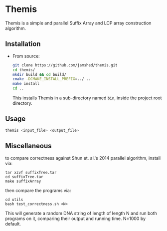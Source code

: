 # Themis

Themis is a simple and parallel Suffix Array and LCP array construction algorithm.

## Installation

- From source:

  ```bash
  git clone https://github.com/jamshed/themis.git
  cd themis/
  mkdir build && cd build/
  cmake -DCMAKE_INSTALL_PREFIX=../ ..
  make install
  cd ..
  ```

  This installs Themis in a sub-directory named `bin`, inside the project root directory.

## Usage

```bash
themis <input_file> <output_file>
```

## Miscellaneous

to compare correctness against Shun et. al.'s 2014 parallel algorithm, install via:

```
tar xzvf suffixTree.tar
cd suffixTree.tar
make suffixArray
```

then compare the programs via:

```
cd utils
bash test_correctness.sh <N>
```

This will generate a random DNA string of length of length N and run both programs on it, comparing their output and running time. N=1000 by default.
